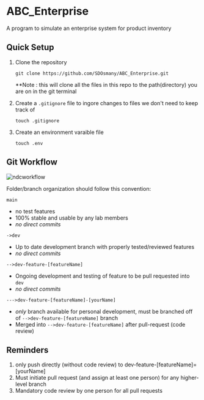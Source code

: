 # ABC_Enterprise
A program to simulate an enterprise system for product inventory 




## Quick Setup

1. Clone the repository

    ` git clone https://github.com/SDOsmany/ABC_Enterprise.git `
    
    **Note : this will clone all the files in this repo to the path(directory) you are on in the git terminal
2. Create a ` .gitignore ` file to ingore changes to files we don't need to keep track of

    ` touch .gitignore `
    
3. Create an environment varaible file

    ` touch .env `
    
    
    
## Git Workflow 

![ndcworkflow](https://user-images.githubusercontent.com/26397102/116148813-00512800-a6a7-11eb-9624-cd81f11d3ada.png)


Folder/branch organization should follow this convention:

`main`
- no test features
- 100% stable and usable by any lab members 
- *no direct commits*

`->dev`
- Up to date development branch with properly tested/reviewed features 
- *no direct commits*

`-->dev-feature-[featureName]`
- Ongoing development and testing of feature to be pull requested into `dev` 
- *no direct commits*

`--->dev-feature-[featureName]-[yourName]`
- *only* branch available for personal development, must be branched off of `-->dev-feature-[featureName]` branch
- Merged into `-->dev-feature-[featureName]` after pull-request (code review)


## Reminders
1. only push directly (without code review) to dev-feature-[featureName]=[yourName]
2. Must initiate pull request (and assign at least one person) for any higher-level branch
3. Mandatory code review by one person for all pull requests 
